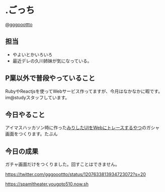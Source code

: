 # .ごっち

[@gggooottto](https://twitter.com/gggooottto)

## 担当

- やよいとかいろいろ
- 最近デレの久川姉妹が気になっている。

## P業以外で普段やっていること

RubyやReactjsを使ってWebサービス作ってますが、今月はなかなかに暇です。
im@studyスタッフしています。

## 今日やること

アイマスハッカソン時に作った[みりしたUIをWebにトレースするやつ](https://medium.com/@gggooottto/%E3%82%A2%E3%82%A4%E3%83%9E%E3%82%B9%E3%83%8F%E3%83%83%E3%82%AB%E3%82%BD%E3%83%B3%E3%81%A7%E3%83%9F%E3%83%AA%E3%82%B7%E3%82%BF%E3%81%AEui%E3%82%92%E4%BD%9C%E3%81%A3%E3%81%9F%E3%81%8A%E8%A9%B1-77d68d167155)のガシャ画面をつくります。たぶん

## 今日の成果

ガチャ画面だけをつくりました。回すことはできません。

https://twitter.com/gggooottto/status/1207633813934723072?s=20

https://spamltheater.yougoto510.now.sh
